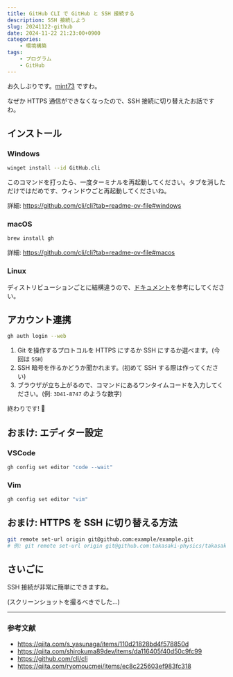 ```yaml
---
title: GitHub CLI で GitHub と SSH 接続する
description: SSH 接続しよう
slug: 20241122-github
date: 2024-11-22 21:23:00+0900
categories:
    - 環境構築
tags:
    - プログラム
    - GitHub
---
```


お久しぶりです。[mint73](https://github.com/mint73) ですわ。

なぜか HTTPS 通信ができなくなったので、SSH 接続に切り替えたお話ですわ。

## インストール

### Windows

```sh
winget install --id GitHub.cli
```

このコマンドを打ったら、一度ターミナルを再起動してください。タブを消しただけではだめです、ウィンドウごと再起動してくださいね。

詳細: https://github.com/cli/cli?tab=readme-ov-file#windows

### macOS

```sh
brew install gh
```

詳細: https://github.com/cli/cli?tab=readme-ov-file#macos

### Linux

ディストリビューションごとに結構違うので、[ドキュメント](https://github.com/cli/cli/blob/trunk/docs/install_linux.md)を参考にしてください。

## アカウント連携

```sh
gh auth login --web
```

1. Git を操作するプロトコルを HTTPS にするか SSH にするか選べます。(今回は `SSH`)
1. SSH 暗号を作るかどうか聞かれます。(初めて SSH する際は作ってください)
1. ブラウザが立ち上がるので、コマンドにあるワンタイムコードを入力してください。(例: `3D41-8747` のような数字)

終わりです! :tada:

## おまけ: エディター設定

### VSCode

```sh
gh config set editor "code --wait"
```

### Vim

```sh
gh config set editor "vim"
```

## おまけ: HTTPS を SSH に切り替える方法

```sh
git remote set-url origin git@github.com:example/example.git
# 例: git remote set-url origin git@github.com:takasaki-physics/takasaki-physics.github.io.git
```

## さいごに

SSH 接続が非常に簡単にできますね。

(スクリーンショットを撮るべきでした…)

---

### 参考文献

- https://qiita.com/s_yasunaga/items/110d21828bd4f578850d
- https://qiita.com/shirokuma89dev/items/da116405f40d50c9fc99
- https://github.com/cli/cli
- https://qiita.com/ryomoucmei/items/ec8c225603ef983fc318

